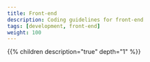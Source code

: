 ```yaml
---
title: Front-end
description: Coding guidelines for front-end
tags: [development, front-end]
weight: 100
---
```


{{% children description="true" depth="1" %}}